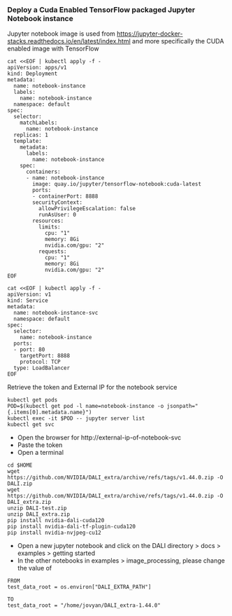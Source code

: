 ### Deploy a Cuda Enabled TensorFlow packaged Jupyter Notebook instance
Jupyter notebook image is used from https://jupyter-docker-stacks.readthedocs.io/en/latest/index.html and more specifically the CUDA enabled image with TensorFlow
```
cat <<EOF | kubectl apply -f -
apiVersion: apps/v1
kind: Deployment
metadata:
  name: notebook-instance
  labels:
    name: notebook-instance
  namespace: default
spec:
  selector:
    matchLabels:
      name: notebook-instance
  replicas: 1
  template:
    metadata:
      labels:
        name: notebook-instance
    spec:
      containers:
      - name: notebook-instance
        image: quay.io/jupyter/tensorflow-notebook:cuda-latest
        ports:
        - containerPort: 8888
        securityContext:
          allowPrivilegeEscalation: false
          runAsUser: 0      
        resources:
          limits:
            cpu: "1"
            memory: 8Gi
            nvidia.com/gpu: "2"
          requests:
            cpu: "1"
            memory: 8Gi
            nvidia.com/gpu: "2"  
EOF

cat <<EOF | kubectl apply -f -
apiVersion: v1
kind: Service
metadata:
  name: notebook-instance-svc
  namespace: default
spec:
  selector:
    name: notebook-instance
  ports:
  - port: 80
    targetPort: 8888
    protocol: TCP
  type: LoadBalancer
EOF
```
Retrieve the token and External IP for the notebook service
```
kubectl get pods
POD=$(kubectl get pod -l name=notebook-instance -o jsonpath="{.items[0].metadata.name}")
kubectl exec -it $POD -- jupyter server list
kubectl get svc
```
* Open the browser for http://external-ip-of-notebook-svc
* Paste the token
* Open a terminal
```
cd $HOME
wget https://github.com/NVIDIA/DALI_extra/archive/refs/tags/v1.44.0.zip -O DALI.zip
wget https://github.com/NVIDIA/DALI_extra/archive/refs/tags/v1.44.0.zip -O DALI_extra.zip
unzip DALI-test.zip
unzip DALI_extra.zip
pip install nvidia-dali-cuda120
pip install nvidia-dali-tf-plugin-cuda120
pip install nvidia-nvjpeg-cu12
```
* Open a new jupyter notebook and click on the DALI directory > docs > examples > getting started
* In the other notebooks in examples > image_processing, please change the value of
```
FROM
test_data_root = os.environ["DALI_EXTRA_PATH"]
  
TO
test_data_root = "/home/jovyan/DALI_extra-1.44.0"
